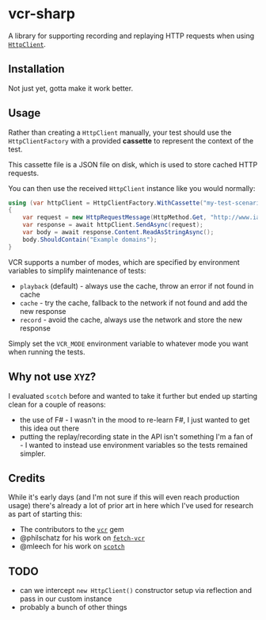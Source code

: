 # vcr-sharp

A library for supporting recording and replaying HTTP requests when using [`HttpClient`](https://www.nuget.org/packages/System.Net.Http).

## Installation

Not just yet, gotta make it work better.

## Usage

Rather than creating a `HttpClient` manually, your test should use the `HttpClientFactory`
with a provided **cassette** to represent the context of the test.

This cassette file is a JSON file on disk, which is used to store cached HTTP requests.

You can then use the received `HttpClient` instance like you would normally:

```cs
using (var httpClient = HttpClientFactory.WithCassette("my-test-scenario"))
{
    var request = new HttpRequestMessage(HttpMethod.Get, "http://www.iana.org/domains/reserved");
    var response = await httpClient.SendAsync(request);
    var body = await response.Content.ReadAsStringAsync();
    body.ShouldContain("Example domains");
}
```

VCR supports a number of modes, which are specified by environment variables to
simplify maintenance of tests:

 - `playback` (default) - always use the cache, throw an error if not found in cache
 - `cache` - try the cache, fallback to the network if not found and add the new response
 - `record` - avoid the cache, always use the network and store the new response
 
Simply set the `VCR_MODE` environment variable to whatever mode you want when running the tests.
 
## Why not use `XYZ`?

I evaluated `scotch` before and wanted to take it further but ended up starting clean for a
couple of reasons:

 - the use of F# - I wasn't in the mood to re-learn F#, I just wanted to get this idea out there
 - putting the replay/recording state in the API isn't something I'm a fan of - I wanted to 
   instead use environment variables so the tests remained simpler.

## Credits

While it's early days (and I'm not sure if this will even reach production usage) there's already
a lot of prior art in here which I've used for research as part of starting this:

 - The contributors to the [`vcr`](https://github.com/vcr/vcr) gem
 - @philschatz for his work on [`fetch-vcr`](https://github.com/philschatz/fetch-vcr)
 - @mleech for his work on [`scotch`](https://github.com/mleech/scotch)

## TODO

 - can we intercept `new HttpClient()` constructor setup via reflection and pass in our custom instance
 - probably a bunch of other things
